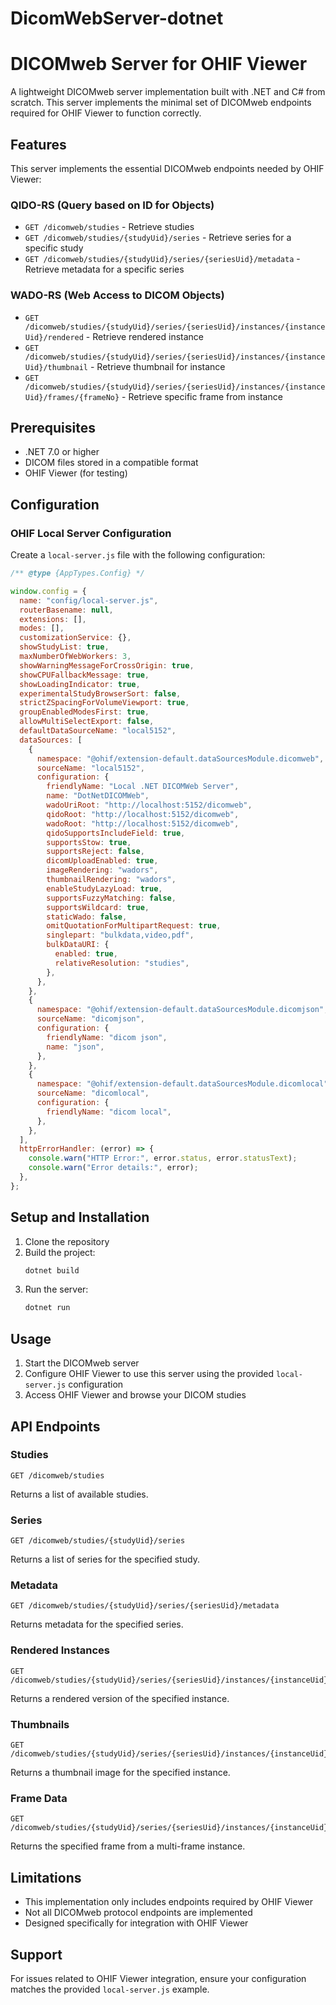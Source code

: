 # DicomWebServer-dotnet

# DICOMweb Server for OHIF Viewer

A lightweight DICOMweb server implementation built with .NET and C# from scratch. This server implements the minimal set of DICOMweb endpoints required for OHIF Viewer to function correctly.

## Features

This server implements the essential DICOMweb endpoints needed by OHIF Viewer:

### QIDO-RS (Query based on ID for Objects)

- `GET /dicomweb/studies` - Retrieve studies
- `GET /dicomweb/studies/{studyUid}/series` - Retrieve series for a specific study
- `GET /dicomweb/studies/{studyUid}/series/{seriesUid}/metadata` - Retrieve metadata for a specific series

### WADO-RS (Web Access to DICOM Objects)

- `GET /dicomweb/studies/{studyUid}/series/{seriesUid}/instances/{instanceUid}/rendered` - Retrieve rendered instance
- `GET /dicomweb/studies/{studyUid}/series/{seriesUid}/instances/{instanceUid}/thumbnail` - Retrieve thumbnail for instance
- `GET /dicomweb/studies/{studyUid}/series/{seriesUid}/instances/{instanceUid}/frames/{frameNo}` - Retrieve specific frame from instance

## Prerequisites

- .NET 7.0 or higher
- DICOM files stored in a compatible format
- OHIF Viewer (for testing)

## Configuration

### OHIF Local Server Configuration

Create a `local-server.js` file with the following configuration:

```javascript
/** @type {AppTypes.Config} */

window.config = {
  name: "config/local-server.js",
  routerBasename: null,
  extensions: [],
  modes: [],
  customizationService: {},
  showStudyList: true,
  maxNumberOfWebWorkers: 3,
  showWarningMessageForCrossOrigin: true,
  showCPUFallbackMessage: true,
  showLoadingIndicator: true,
  experimentalStudyBrowserSort: false,
  strictZSpacingForVolumeViewport: true,
  groupEnabledModesFirst: true,
  allowMultiSelectExport: false,
  defaultDataSourceName: "local5152",
  dataSources: [
    {
      namespace: "@ohif/extension-default.dataSourcesModule.dicomweb",
      sourceName: "local5152",
      configuration: {
        friendlyName: "Local .NET DICOMWeb Server",
        name: "DotNetDICOMWeb",
        wadoUriRoot: "http://localhost:5152/dicomweb",
        qidoRoot: "http://localhost:5152/dicomweb",
        wadoRoot: "http://localhost:5152/dicomweb",
        qidoSupportsIncludeField: true,
        supportsStow: true,
        supportsReject: false,
        dicomUploadEnabled: true,
        imageRendering: "wadors",
        thumbnailRendering: "wadors",
        enableStudyLazyLoad: true,
        supportsFuzzyMatching: false,
        supportsWildcard: true,
        staticWado: false,
        omitQuotationForMultipartRequest: true,
        singlepart: "bulkdata,video,pdf",
        bulkDataURI: {
          enabled: true,
          relativeResolution: "studies",
        },
      },
    },
    {
      namespace: "@ohif/extension-default.dataSourcesModule.dicomjson",
      sourceName: "dicomjson",
      configuration: {
        friendlyName: "dicom json",
        name: "json",
      },
    },
    {
      namespace: "@ohif/extension-default.dataSourcesModule.dicomlocal",
      sourceName: "dicomlocal",
      configuration: {
        friendlyName: "dicom local",
      },
    },
  ],
  httpErrorHandler: (error) => {
    console.warn("HTTP Error:", error.status, error.statusText);
    console.warn("Error details:", error);
  },
};
```

## Setup and Installation

1. Clone the repository
2. Build the project:
   ```bash
   dotnet build
   ```
3. Run the server:
   ```bash
   dotnet run
   ```

## Usage

1. Start the DICOMweb server
2. Configure OHIF Viewer to use this server using the provided `local-server.js` configuration
3. Access OHIF Viewer and browse your DICOM studies

## API Endpoints

### Studies

```
GET /dicomweb/studies
```

Returns a list of available studies.

### Series

```
GET /dicomweb/studies/{studyUid}/series
```

Returns a list of series for the specified study.

### Metadata

```
GET /dicomweb/studies/{studyUid}/series/{seriesUid}/metadata
```

Returns metadata for the specified series.

### Rendered Instances

```
GET /dicomweb/studies/{studyUid}/series/{seriesUid}/instances/{instanceUid}/rendered
```

Returns a rendered version of the specified instance.

### Thumbnails

```
GET /dicomweb/studies/{studyUid}/series/{seriesUid}/instances/{instanceUid}/thumbnail
```

Returns a thumbnail image for the specified instance.

### Frame Data

```
GET /dicomweb/studies/{studyUid}/series/{seriesUid}/instances/{instanceUid}/frames/{frameNo}
```

Returns the specified frame from a multi-frame instance.

## Limitations

- This implementation only includes endpoints required by OHIF Viewer
- Not all DICOMweb protocol endpoints are implemented
- Designed specifically for integration with OHIF Viewer

## Support

For issues related to OHIF Viewer integration, ensure your configuration matches the provided `local-server.js` example.
